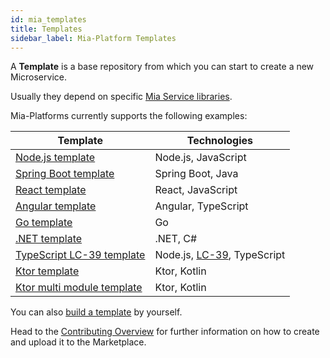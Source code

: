 ```yaml
---
id: mia_templates
title: Templates
sidebar_label: Mia-Platform Templates
---
```

A **Template** is a base repository from which you can start to create a new Microservice.  

Usually they depend on specific [Mia Service libraries](/libraries/mia-service-libraries.md).

Mia-Platforms currently supports the following examples:

| **Template**                                                                                          | **Technologies**                                                   |
| ----------------------------------------------------------------------------------------------------- | ------------------------------------------------------------------ |
| [Node.js template](https://github.com/mia-platform-marketplace/Node.js-Custom-Plugin-Template/)       | Node.js, JavaScript                                                |
| [Spring Boot template](https://github.com/mia-platform-marketplace/SpringBoot-Custom-Plugin-Template) | Spring Boot, Java                                                  |
| [React template](https://github.com/mia-platform-marketplace/React-App-Template)                      | React, JavaScript                                                  |
| [Angular template](https://github.com/mia-platform-marketplace/Angular-App-Template)                  | Angular, TypeScript                                                |
| [Go template](https://github.com/mia-platform-marketplace/Go-Template)                                | Go                                                                 |
| [.NET template](https://github.com/mia-platform-marketplace/DotNet-Microservice-Template)             | .NET, C#                                                           |
| [TypeScript LC-39 template](https://github.com/mia-platform-marketplace/Typescript-LC39-Template)     | Node.js, [LC-39](https://github.com/mia-platform/lc39), TypeScript |
| [Ktor template](https://github.com/mia-platform-marketplace/Ktor-Template)                            | Ktor, Kotlin                                                       |
| [Ktor multi module template](https://github.com/mia-platform-marketplace/Ktor-Multi-Module-Template)  | Ktor, Kotlin                                                       | . |

You can also [build a template](/marketplace/add_to_marketplace/add_item_by_type/add_template_or_example.md) by yourself.

Head to the [Contributing Overview](/marketplace/add_to_marketplace/contributing_overview.md) for further information on how to create and upload it to the Marketplace.
